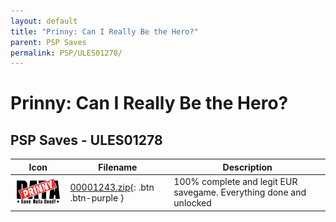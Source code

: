 ```yaml
---
layout: default
title: "Prinny: Can I Really Be the Hero?"
parent: PSP Saves
permalink: PSP/ULES01278/
---
```

# Prinny: Can I Really Be the Hero?

## PSP Saves - ULES01278

| Icon | Filename | Description |
|------|----------|-------------|
| ![Prinny: Can I Really Be the Hero?](ICON0.PNG) | [00001243.zip](00001243.zip){: .btn .btn-purple } | 100% complete and legit EUR savegame. Everything done and unlocked |
